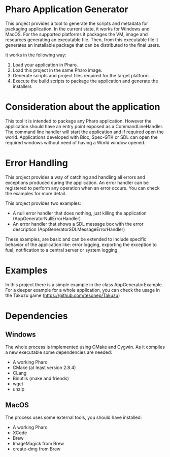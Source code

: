 # Pharo Application Generator

This project provides a tool to generate the scripts and metadata for packaging application.
In the current state, it works for Windows and MacOS.
For the supported platforms it packages the VM, image and resources generating an executable file.
Then, from this executable file it generates an installable package that can be distributed to the final users.

It works in the following way:

1. Load your application in Pharo.
2. Load this project in the same Pharo image.
3. Generate scripts and project files required for the target platform.
4. Execute the build scripts to package the application and generate the installers

# Consideration about the application

This tool it is intended to package any Pharo application. 
However the application should have an entry point exposed as a CommandLineHandler.
The command line handler will start the application and if required open the world.
Applications developed with Bloc, Spec-GTK or SDL can open the required windows without need of having a World window opened.

# Error Handling

This project provides a way of catching and handling all errors and exceptions produced during the application.
An error handler can be registered to perform any operation when an error occurs.
You can check the examples for more detail.

This project provides two examples:

- A null error handler that does nothing, just killing the application (AppGeneratorNullErrorHandler)
- An error handler that shows a SDL message box with the error description (AppGeneratorSDLMessageErrorHandler)

These examples, are basic and can be extended to include specific behavior of the application like: error logging, exporting the exception to fuel, notification to a central server or system logging.

# Examples
In this project there is a simple example in the class AppGeneratorExample. 
For a deeper example for a whole application, you can check the usage in the Takuzu game (https://github.com/tesonep/Takuzu)

# Dependencies

## Windows

The whole process is implemented using CMake and Cygwin. As it compiles a new executable some dependencies are needed:

- A working Pharo
- CMake (at least version 2.8.4)
- CLang
- Binutils (make and friends)
- wget
- unzip

## MacOS

The process uses some external tools, you should have installed:

- A working Pharo
- XCode
- Brew
- ImageMagick from Brew
- create-dmg from Brew
